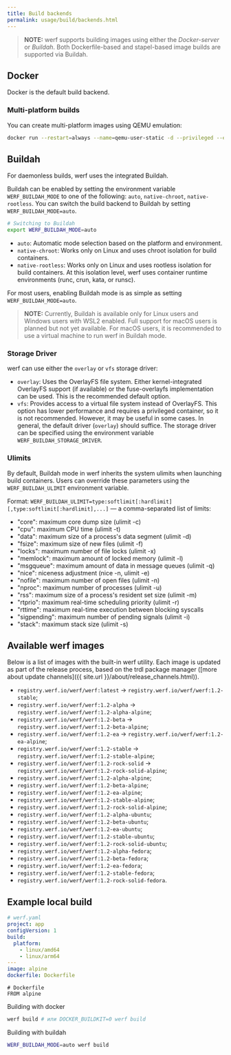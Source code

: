 ```yaml
---
title: Build backends
permalink: usage/build/backends.html
---
```


> **NOTE:** werf supports building images using either the _Docker-server_ or _Buildah_. Both Dockerfile-based and stapel-based image builds are supported via Buildah.

## Docker

Docker is the default build backend. 

### Multi-platform builds

You can create multi-platform images using QEMU emulation:

```bash
docker run --restart=always --name=qemu-user-static -d --privileged --entrypoint=/bin/sh multiarch/qemu-user-static -c "/register --reset -p yes && tail -f /dev/null"
```

## Buildah

For daemonless builds, werf uses the integrated Buildah.

Buildah can be enabled by setting the environment variable `WERF_BUILDAH_MODE` to one of the following: `auto`, `native-chroot`, `native-rootless`.
You can switch the build backend to Buildah by setting `WERF_BUILDAH_MODE=auto`.

```bash
# Switching to Buildah
export WERF_BUILDAH_MODE=auto
```

* `auto`: Automatic mode selection based on the platform and environment.
* `native-chroot`: Works only on Linux and uses chroot isolation for build containers.
* `native-rootless`: Works only on Linux and uses rootless isolation for build containers. At this isolation level, werf uses container runtime environments (runc, crun, kata, or runsc).

For most users, enabling Buildah mode is as simple as setting `WERF_BUILDAH_MODE=auto`.

> **NOTE:** Currently, Buildah is available only for Linux users and Windows users with WSL2 enabled. Full support for macOS users is planned but not yet available. For macOS users, it is recommended to use a virtual machine to run werf in Buildah mode.

### Storage Driver

werf can use either the `overlay` or `vfs` storage driver:

* `overlay`: Uses the OverlayFS file system. Either kernel-integrated OverlayFS support (if available) or the fuse-overlayfs implementation can be used. This is the recommended default option.
* `vfs`: Provides access to a virtual file system instead of OverlayFS. This option has lower performance and requires a privileged container, so it is not recommended. However, it may be useful in some cases.
In general, the default driver (`overlay`) should suffice. The storage driver can be specified using the environment variable `WERF_BUILDAH_STORAGE_DRIVER`.

### Ulimits

By default, Buildah mode in werf inherits the system ulimits when launching build containers. Users can override these parameters using the `WERF_BUILDAH_ULIMIT` environment variable.

Format: `WERF_BUILDAH_ULIMIT=type:softlimit[:hardlimit][,type:softlimit[:hardlimit],...]` — a comma-separated list of limits:

* "core": maximum core dump size (ulimit -c)
* "cpu": maximum CPU time (ulimit -t)
* "data": maximum size of a process's data segment (ulimit -d)
* "fsize": maximum size of new files (ulimit -f)
* "locks": maximum number of file locks (ulimit -x)
* "memlock": maximum amount of locked memory (ulimit -l)
* "msgqueue": maximum amount of data in message queues (ulimit -q)
* "nice": niceness adjustment (nice -n, ulimit -e)
* "nofile": maximum number of open files (ulimit -n)
* "nproc": maximum number of processes (ulimit -u)
* "rss": maximum size of a process's resident set size (ulimit -m)
* "rtprio": maximum real-time scheduling priority (ulimit -r)
* "rttime": maximum real-time execution between blocking syscalls
* "sigpending": maximum number of pending signals (ulimit -i)
* "stack": maximum stack size (ulimit -s)

## Available werf images

Below is a list of images with the built-in werf utility. Each image is updated as part of the release process, based on the trdl package manager ([more about update channels]({{ site.url }}/about/release_channels.html)).

* `registry.werf.io/werf/werf:latest` -> `registry.werf.io/werf/werf:1.2-stable`;
* `registry.werf.io/werf/werf:1.2-alpha` -> `registry.werf.io/werf/werf:1.2-alpha-alpine`;
* `registry.werf.io/werf/werf:1.2-beta` -> `registry.werf.io/werf/werf:1.2-beta-alpine`;
* `registry.werf.io/werf/werf:1.2-ea` -> `registry.werf.io/werf/werf:1.2-ea-alpine`;
* `registry.werf.io/werf/werf:1.2-stable` -> `registry.werf.io/werf/werf:1.2-stable-alpine`;
* `registry.werf.io/werf/werf:1.2-rock-solid` -> `registry.werf.io/werf/werf:1.2-rock-solid-alpine`;
* `registry.werf.io/werf/werf:1.2-alpha-alpine`;
* `registry.werf.io/werf/werf:1.2-beta-alpine`;
* `registry.werf.io/werf/werf:1.2-ea-alpine`;
* `registry.werf.io/werf/werf:1.2-stable-alpine`;
* `registry.werf.io/werf/werf:1.2-rock-solid-alpine`;
* `registry.werf.io/werf/werf:1.2-alpha-ubuntu`;
* `registry.werf.io/werf/werf:1.2-beta-ubuntu`;
* `registry.werf.io/werf/werf:1.2-ea-ubuntu`;
* `registry.werf.io/werf/werf:1.2-stable-ubuntu`;
* `registry.werf.io/werf/werf:1.2-rock-solid-ubuntu`;
* `registry.werf.io/werf/werf:1.2-alpha-fedora`;
* `registry.werf.io/werf/werf:1.2-beta-fedora`;
* `registry.werf.io/werf/werf:1.2-ea-fedora`;
* `registry.werf.io/werf/werf:1.2-stable-fedora`;
* `registry.werf.io/werf/werf:1.2-rock-solid-fedora`.

## Example local build

```yaml
# werf.yaml
project: app
configVersion: 1
build:
  platform:
    - linux/amd64
    - linux/arm64
---
image: alpine
dockerfile: Dockerfile
```

```
# Dockerfile
FROM alpine
```
Building with docker

```bash
werf build # или DOCKER_BUILDKIT=0 werf build
```

Building with buildah

```bash
WERF_BUILDAH_MODE=auto werf build
```

